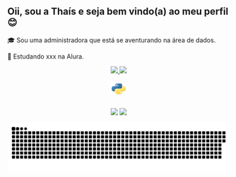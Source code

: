 ## Oii, sou a Thaís e seja bem vindo(a) ao meu perfil 😊

🎓 Sou uma administradora que está se aventurando na área de dados.

📘 Estudando xxx na Alura.

<div align="center">
  <a href="https://github.com/thaisflopes">
  <img height="130em" src="https://github-readme-stats.vercel.app/api?username=thaisflopes&show_icons=true&theme=github_dark&include_all_commits=true&count_private=true"/>
  <img height="130em" src="https://github-readme-stats.vercel.app/api/top-langs/?username=thaisflopes&layout=compact&langs_count=7&theme=github_dark"/>
</div>
  
<div style="display: inline_block", align="center"><br>
  <img align="center" alt="Python" height="30" width="40" src="https://raw.githubusercontent.com/devicons/devicon/master/icons/python/python-original.svg">
</div>
  
  ##
 
<div align="center"> 
  <a href = "mailto:thaisflopes.adm@gmail.com"><img src="https://img.shields.io/badge/-Gmail-%23333?style=for-the-badge&logo=gmail&logoColor=white" target="_blank"></a>
  <a href="https://www.linkedin.com/in/thaisflopes" target="_blank"><img src="https://img.shields.io/badge/-LinkedIn-%230077B5?style=for-the-badge&logo=linkedin&logoColor=white" target="_blank"></a>
  
  ![Snake animation](https://github.com/thaisflopes/thaisflopes/blob/output/github-contribution-grid-snake.svg)
 
</div>
